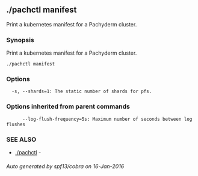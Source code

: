 ## ./pachctl manifest

Print a kubernetes manifest for a Pachyderm cluster.

### Synopsis


Print a kubernetes manifest for a Pachyderm cluster.

```
./pachctl manifest
```

### Options

```
  -s, --shards=1: The static number of shards for pfs.
```

### Options inherited from parent commands

```
      --log-flush-frequency=5s: Maximum number of seconds between log flushes
```

### SEE ALSO
* [./pachctl](./pachctl.md)	 - 

###### Auto generated by spf13/cobra on 16-Jan-2016
